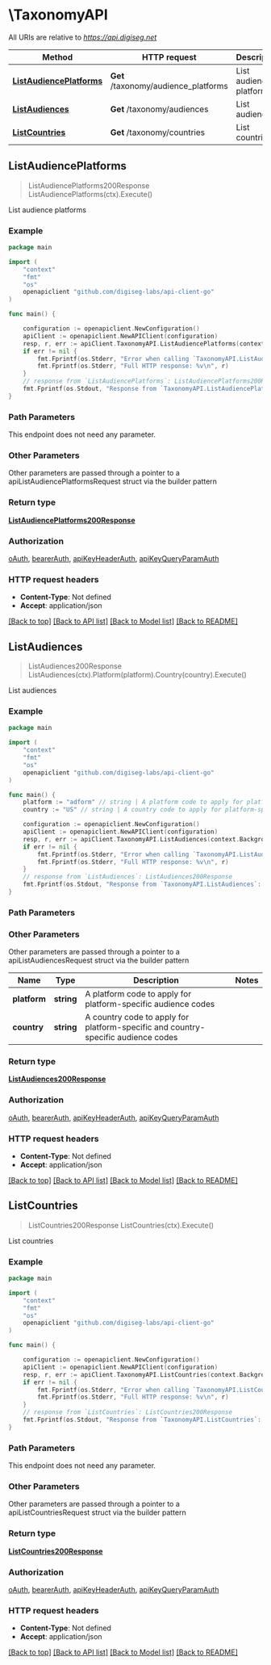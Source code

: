 # \TaxonomyAPI

All URIs are relative to *https://api.digiseg.net*

Method | HTTP request | Description
------------- | ------------- | -------------
[**ListAudiencePlatforms**](TaxonomyAPI.md#ListAudiencePlatforms) | **Get** /taxonomy/audience_platforms | List audience platforms
[**ListAudiences**](TaxonomyAPI.md#ListAudiences) | **Get** /taxonomy/audiences | List audiences
[**ListCountries**](TaxonomyAPI.md#ListCountries) | **Get** /taxonomy/countries | List countries



## ListAudiencePlatforms

> ListAudiencePlatforms200Response ListAudiencePlatforms(ctx).Execute()

List audience platforms

### Example

```go
package main

import (
	"context"
	"fmt"
	"os"
	openapiclient "github.com/digiseg-labs/api-client-go"
)

func main() {

	configuration := openapiclient.NewConfiguration()
	apiClient := openapiclient.NewAPIClient(configuration)
	resp, r, err := apiClient.TaxonomyAPI.ListAudiencePlatforms(context.Background()).Execute()
	if err != nil {
		fmt.Fprintf(os.Stderr, "Error when calling `TaxonomyAPI.ListAudiencePlatforms``: %v\n", err)
		fmt.Fprintf(os.Stderr, "Full HTTP response: %v\n", r)
	}
	// response from `ListAudiencePlatforms`: ListAudiencePlatforms200Response
	fmt.Fprintf(os.Stdout, "Response from `TaxonomyAPI.ListAudiencePlatforms`: %v\n", resp)
}
```

### Path Parameters

This endpoint does not need any parameter.

### Other Parameters

Other parameters are passed through a pointer to a apiListAudiencePlatformsRequest struct via the builder pattern


### Return type

[**ListAudiencePlatforms200Response**](ListAudiencePlatforms200Response.md)

### Authorization

[oAuth](../README.md#oAuth), [bearerAuth](../README.md#bearerAuth), [apiKeyHeaderAuth](../README.md#apiKeyHeaderAuth), [apiKeyQueryParamAuth](../README.md#apiKeyQueryParamAuth)

### HTTP request headers

- **Content-Type**: Not defined
- **Accept**: application/json

[[Back to top]](#) [[Back to API list]](../README.md#documentation-for-api-endpoints)
[[Back to Model list]](../README.md#documentation-for-models)
[[Back to README]](../README.md)


## ListAudiences

> ListAudiences200Response ListAudiences(ctx).Platform(platform).Country(country).Execute()

List audiences

### Example

```go
package main

import (
	"context"
	"fmt"
	"os"
	openapiclient "github.com/digiseg-labs/api-client-go"
)

func main() {
	platform := "adform" // string | A platform code to apply for platform-specific audience codes (optional)
	country := "US" // string | A country code to apply for platform-specific and country-specific audience codes (optional)

	configuration := openapiclient.NewConfiguration()
	apiClient := openapiclient.NewAPIClient(configuration)
	resp, r, err := apiClient.TaxonomyAPI.ListAudiences(context.Background()).Platform(platform).Country(country).Execute()
	if err != nil {
		fmt.Fprintf(os.Stderr, "Error when calling `TaxonomyAPI.ListAudiences``: %v\n", err)
		fmt.Fprintf(os.Stderr, "Full HTTP response: %v\n", r)
	}
	// response from `ListAudiences`: ListAudiences200Response
	fmt.Fprintf(os.Stdout, "Response from `TaxonomyAPI.ListAudiences`: %v\n", resp)
}
```

### Path Parameters



### Other Parameters

Other parameters are passed through a pointer to a apiListAudiencesRequest struct via the builder pattern


Name | Type | Description  | Notes
------------- | ------------- | ------------- | -------------
 **platform** | **string** | A platform code to apply for platform-specific audience codes | 
 **country** | **string** | A country code to apply for platform-specific and country-specific audience codes | 

### Return type

[**ListAudiences200Response**](ListAudiences200Response.md)

### Authorization

[oAuth](../README.md#oAuth), [bearerAuth](../README.md#bearerAuth), [apiKeyHeaderAuth](../README.md#apiKeyHeaderAuth), [apiKeyQueryParamAuth](../README.md#apiKeyQueryParamAuth)

### HTTP request headers

- **Content-Type**: Not defined
- **Accept**: application/json

[[Back to top]](#) [[Back to API list]](../README.md#documentation-for-api-endpoints)
[[Back to Model list]](../README.md#documentation-for-models)
[[Back to README]](../README.md)


## ListCountries

> ListCountries200Response ListCountries(ctx).Execute()

List countries

### Example

```go
package main

import (
	"context"
	"fmt"
	"os"
	openapiclient "github.com/digiseg-labs/api-client-go"
)

func main() {

	configuration := openapiclient.NewConfiguration()
	apiClient := openapiclient.NewAPIClient(configuration)
	resp, r, err := apiClient.TaxonomyAPI.ListCountries(context.Background()).Execute()
	if err != nil {
		fmt.Fprintf(os.Stderr, "Error when calling `TaxonomyAPI.ListCountries``: %v\n", err)
		fmt.Fprintf(os.Stderr, "Full HTTP response: %v\n", r)
	}
	// response from `ListCountries`: ListCountries200Response
	fmt.Fprintf(os.Stdout, "Response from `TaxonomyAPI.ListCountries`: %v\n", resp)
}
```

### Path Parameters

This endpoint does not need any parameter.

### Other Parameters

Other parameters are passed through a pointer to a apiListCountriesRequest struct via the builder pattern


### Return type

[**ListCountries200Response**](ListCountries200Response.md)

### Authorization

[oAuth](../README.md#oAuth), [bearerAuth](../README.md#bearerAuth), [apiKeyHeaderAuth](../README.md#apiKeyHeaderAuth), [apiKeyQueryParamAuth](../README.md#apiKeyQueryParamAuth)

### HTTP request headers

- **Content-Type**: Not defined
- **Accept**: application/json

[[Back to top]](#) [[Back to API list]](../README.md#documentation-for-api-endpoints)
[[Back to Model list]](../README.md#documentation-for-models)
[[Back to README]](../README.md)

